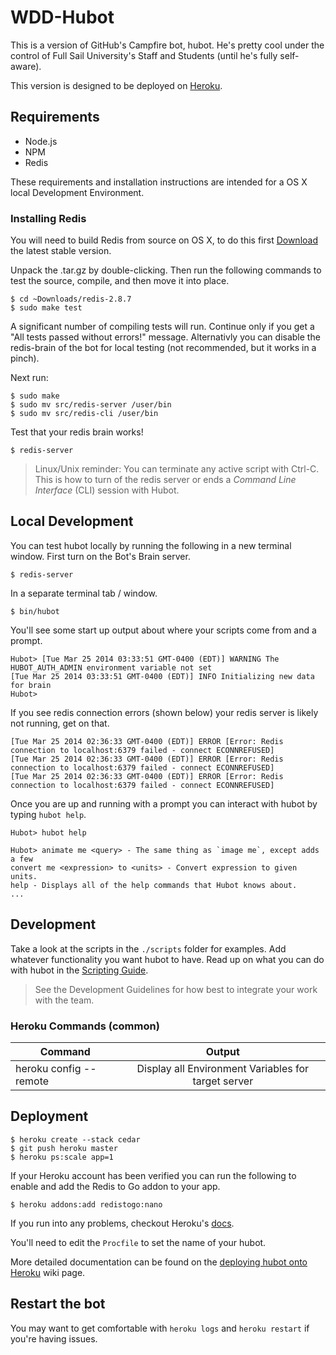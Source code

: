 # WDD-Hubot

This is a version of GitHub's Campfire bot, hubot.
He's pretty cool under the control of Full Sail University's Staff and Students (until he's fully self-aware).

This version is designed to be deployed on [Heroku][heroku].

[heroku]: http://www.heroku.com

## Requirements
* Node.js
* NPM
* Redis

These requirements and installation instructions are intended for a OS X local Development Environment.

### Installing Redis
You will need to build Redis from source on OS X, to do this first [Download](http://redis.io/download) the latest stable version.

Unpack the .tar.gz by double-clicking. Then run the following commands to test the source, compile, and then move it into place.

    $ cd ~Downloads/redis-2.8.7
    $ sudo make test

A significant number of compiling tests will run. Continue only if you get a "All tests passed without errors!" message. Alternativly you can disable the redis-brain of the bot for local testing (not recommended, but it works in a pinch).

Next run:

    $ sudo make
    $ sudo mv src/redis-server /user/bin
    $ sudo mv src/redis-cli /user/bin

Test that your redis brain works!

    $ redis-server

> Linux/Unix reminder: You can terminate any active script with Ctrl-C. This is how to turn of the redis server or ends a *Command Line Interface* (CLI) session with Hubot.


## Local Development

You can test hubot locally by running the following in a new terminal window. First turn on the Bot's Brain server.

    $ redis-server

In a separate terminal tab / window.

    $ bin/hubot

You'll see some start up output about where your scripts come from and a
prompt.

    Hubot> [Tue Mar 25 2014 03:33:51 GMT-0400 (EDT)] WARNING The HUBOT_AUTH_ADMIN environment variable not set
    [Tue Mar 25 2014 03:33:51 GMT-0400 (EDT)] INFO Initializing new data for brain
    Hubot>

If you see redis connection errors (shown below) your redis server is likely not running, get on that.

    [Tue Mar 25 2014 02:36:33 GMT-0400 (EDT)] ERROR [Error: Redis connection to localhost:6379 failed - connect ECONNREFUSED]
    [Tue Mar 25 2014 02:36:33 GMT-0400 (EDT)] ERROR [Error: Redis connection to localhost:6379 failed - connect ECONNREFUSED]
    [Tue Mar 25 2014 02:36:33 GMT-0400 (EDT)] ERROR [Error: Redis connection to localhost:6379 failed - connect ECONNREFUSED]


Once you are up and running with a prompt you can interact with hubot by typing `hubot help`.

    Hubot> hubot help

    Hubot> animate me <query> - The same thing as `image me`, except adds a few
    convert me <expression> to <units> - Convert expression to given units.
    help - Displays all of the help commands that Hubot knows about.
    ...


## Development

Take a look at the scripts in the `./scripts` folder for examples.
Add whatever functionality you
want hubot to have. Read up on what you can do with hubot in the [Scripting Guide](https://github.com/github/hubot/blob/master/docs/scripting.md).

> See the Development Guidelines for how best to integrate your work with the team.

### Heroku Commands (common)

| Command        | Output       |
| ------------- |:-------------:|
| heroku config --remote <server> | Display all Environment Variables for target server |


## Deployment

    $ heroku create --stack cedar
    $ git push heroku master
    $ heroku ps:scale app=1

If your Heroku account has been verified you can run the following to enable
and add the Redis to Go addon to your app.

    $ heroku addons:add redistogo:nano

If you run into any problems, checkout Heroku's [docs][heroku-node-docs].

You'll need to edit the `Procfile` to set the name of your hubot.

More detailed documentation can be found on the
[deploying hubot onto Heroku][deploy-heroku] wiki page.


## Restart the bot

You may want to get comfortable with `heroku logs` and `heroku restart`
if you're having issues.


[heroku-node-docs]: http://devcenter.heroku.com/articles/node-js
[deploy-heroku]: https://github.com/github/hubot/blob/master/docs/deploying/heroku.md
[deploy-unix]: https://github.com/github/hubot/blob/master/docs/deploying/unix.md
[deploy-windows]: https://github.com/github/hubot/blob/master/docs/deploying/unix.md
